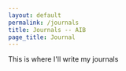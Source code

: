 ```yaml
---
layout: default
permalink: /journals
title: Journals -- AIB
page_title: Journal
---
```


This is where I'll write my journals